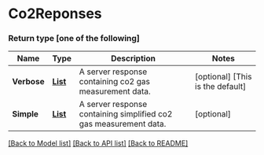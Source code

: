 # Co2Reponses
### Return type [one of the following]

Name | Type | Description | Notes
------------ | ------------- | ------------- | -------------
**Verbose** | [**List**](ServerRespCo2.md) | A server response containing co2 gas measurement data. | [optional] [This is the default]
**Simple** | [**List**](ServerRespCo2Simple.md) | A server response containing simplified co2 gas measurement data. | [optional]

[[Back to Model list]](../README.md#documentation-for-models) [[Back to API list]](../README.md#documentation-for-api-endpoints) [[Back to README]](../README.md)
